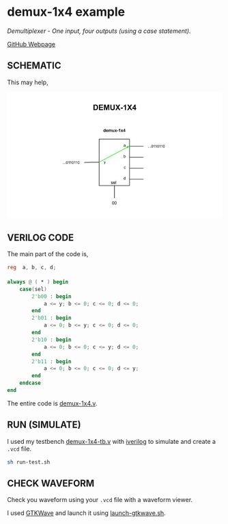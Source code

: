 # demux-1x4 example

_Demultiplexer - One input, four outputs (using a case statement)._

[GitHub Webpage](https://jeffdecola.github.io/my-systemverilog-examples/)

## SCHEMATIC

This may help,

![IMAGE - demux-1x4.jpg - IMAGE](../../../docs/pics/demux-1x4.jpg)

## VERILOG CODE

The main part of the code is,

```verilog
reg  a, b, c, d;

always @ ( * ) begin
    case(sel)
        2'b00 : begin
            a <= y; b <= 0; c <= 0; d <= 0;
        end
        2'b01 : begin
            a <= 0; b <= y; c <= 0; d <= 0;
        end
        2'b10 : begin
            a <= 0; b <= 0; c <= y; d <= 0;
        end
        2'b11 : begin
            a <= 0; b <= 0; c <= 0; d <= y;
        end
    endcase
end
```

The entire code is
[demux-1x4.v](demux-1x4.v).

## RUN (SIMULATE)

I used my testbench
[demux-1x4-tb.v](demux-1x4-tb.v) with
[iverilog](https://github.com/JeffDeCola/my-cheat-sheets/tree/master/hardware/tools/simulation/iverilog-cheat-sheet)
to simulate and create a `.vcd` file.

```bash
sh run-test.sh
```

## CHECK WAVEFORM

Check you waveform using your `.vcd` file with a waveform viewer.

I used [GTKWave](https://github.com/JeffDeCola/my-cheat-sheets/tree/master/hardware/tools/simulation/gtkwave-cheat-sheet)
and launch it using
[launch-gtkwave.sh](launch-gtkwave.sh).
